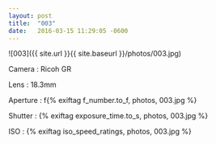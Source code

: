 ```yaml
---
layout: post
title:  "003"
date:   2016-03-15 11:29:05 -0600
---
```


![003]({{ site.url }}{{ site.baseurl  }}/photos/003.jpg)

Camera
: Ricoh GR

Lens
: 18.3mm

Aperture
: f{% exiftag f_number.to_f, photos, 003.jpg %}

Shutter
: {% exiftag exposure_time.to_s, photos, 003.jpg %}

ISO
: {% exiftag iso_speed_ratings, photos, 003.jpg %}
